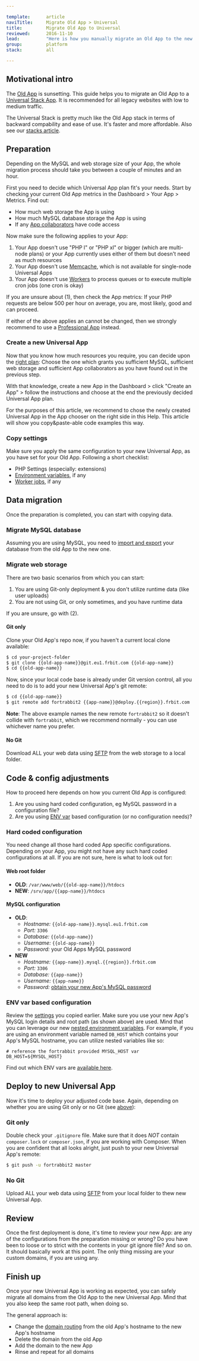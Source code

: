 ```yaml
---

template:      article
naviTitle:     Migrate Old App > Universal
title:         Migrate Old App to Universal
reviewed:      2016-11-10
lead:          "Here is how you manually migrate an Old App to the new Universal Stack."
group:         platform
stack:         all

---
```



## Motivational intro

The [Old App](/app-old) is sunsetting. This guide helps you to migrate an Old App to a [Universal Stack App](app-uni). It is recommended for all legacy websites with low to medium traffic.

The Universal Stack is pretty much like the Old App stack in terms of backward compability and ease of use. It's faster and more affordable. Also see our [stacks article](/stacks).


## Preparation

Depending on the MySQL and web storage size of your App, the whole migration process should take you between a couple of minutes and an hour.

First you need to decide which Universal App plan fit's your needs. Start by checking your current Old App metrics in the Dashboard > Your App > Metrics. Find out:

* How much web storage the App is using
* How much MySQL database storage the App is using
* If any [App collaborators](app-collaboration) have code access

Now make sure the following applies to your App:

1. Your App doesn't use "PHP l" or "PHP xl" or bigger (which are multi-node plans) or your App currently uses either of them but doesn't need as much resources
2. Your App doesn't use [Memcache](memcache-old), which is not available for single-node Universal Apps
3. Your App doesn't use [Workers](workers-old) to process queues or to execute multiple cron jobs (one cron is okay)

If you are unsure about (1), then check the App metrics: If your PHP requests are below 500 per hour on average, you are, most likely, good and can proceed.

If either of the above applies an cannot be changed, then we strongly recommend to use a [Professional App](app-pro) instead.


### Create a new Universal App

Now that you know how much resources you require, you can decide upon the [right plan](//www.fortrabbit.com/pricing): Choose the one which grants you sufficient MySQL, sufficient web storage and sufficient App collaborators as you have found out in the previous step.

With that knowledge, create a new App in the Dashboard > click "Create an App" > follow the instructions and choose at the end the previously decided Universal App plan.

For the purposes of this article, we recommend to chose the newly created Universal App in the App chooser on the right side in this Help. This article will show you copy&paste-able code examples this way.

### Copy settings

Make sure you apply the same configuration to your new Universal App, as you have set for your Old App. Following a short checklist:

* PHP Settings (especially: extensions)
* [Environment variables](env-vars), if any
* [Worker jobs](worker-pro), if any


## Data migration

Once the preparation is completed, you can start with copying data.

### Migrate MySQL database

Assuming you are using MySQL, you need to [import and export](mysql#toc-export-amp-import) your database from the old App to the new one.

### Migrate web storage

There are two basic scenarios from which you can start:

1. You are using Git-only deployment & you don't utilize runtime data (like user uploads)
2. You are not using Git, or only sometimes, and you have runtime data

If you are unsure, go with (2).

#### Git only

Clone your Old App's repo now, if you haven't a current local clone available:

```bash
$ cd your-project-folder
$ git clone {{old-app-name}}@git.eu1.frbit.com {{old-app-name}}
$ cd {{old-app-name}}
```

Now, since your local code base is already under Git version control, all you need to do is to add your new Universal App's git remote:

```bash
$ cd {{old-app-name}}
$ git remote add fortrabbit2 {{app-name}}@deploy.{{region}}.frbit.com
```

**Note**: The above example names the new remote `fortrabbit2` so it doesn't collide with `fortrabbit`, which we recommend normally - you can use whichever name you prefer.

#### No Git

Download ALL your web data using [SFTP](ssh-sft-old) from the web storage to a local folder.

## Code & config adjustments

How to proceed here depends on how you current Old App is configured:

1. Are you using hard coded configuration, eg MySQL password in a configuration file?
2. Are you using [ENV var](env-vars) based configuration (or no configuration needs)?

### Hard coded configuration

You need change all those hard coded App specific configurations. Depending on your App, you might not have any such hard coded configurations at all. If you are not sure, here is what to look out for:

#### Web root folder

* **OLD**: `/var/www/web/{{old-app-name}}/htdocs`
* **NEW**: `/srv/app/{{app-name}}/htdocs`

#### MySQL configuration

* **OLD**:
  * *Hostname:* `{{old-app-name}}.mysql.eu1.frbit.com`
  * *Port:* `3306`
  * *Database:* `{{old-app-name}}`
  * *Username:* `{{old-app-name}}`
  * *Password:* your Old Apps MySQL password
* **NEW**
  * *Hostname:* `{{app-name}}.mysql.{{region}}.frbit.com`
  * *Port:* `3306`
  * *Database:* `{{app-name}}`
  * *Username:* `{{app-name}}`
  * *Password:* [obtain your new App's MySQL password](mysql#toc-obtain-the-mysql-password)

### ENV var based configuration

Review the [settings](#toc-copy-settings) you copied earlier. Make sure you use your new App's MySQL login details and root path (as shown above) are used. Mind that you can leverage our new [nested environment variables](env-vars#toc-nested-variables). For example, if you are using an environment variable named `DB_HOST` which contains your App's MySQL hostname, you can utilize nested variables like so:

```plain
# reference the fortrabbit provided MYSQL_HOST var
DB_HOST=${MYSQL_HOST}
```

Find out which ENV vars are [available here](env-vars#toc-env-var-types).


## Deploy to new Universal App

Now it's time to deploy your adjusted code base. Again, depending on whether you are using Git only or no Git (see [above](#toc-migrate-web-storage)):

### Git only

Double check your `.gitignore` file. Make sure that it does *NOT* contain `composer.lock` or `composer.json`, if you are working with Composer. When you are confident that all looks alright, just push to your new Universal App's remote:

```bash
$ git push -u fortrabbit2 master
```

### No Git

Upload ALL your web data using [SFTP](sftp-uni) from your local folder to thew new Universal App.

## Review

Once the first deployment is done, it's time to review your new App: are any of the configurations from the preparation missing or wrong? Do you have been to loose or to strict with the contents in your git ignore file? And so on. It should basically work at this point. The only thing missing are your custom domains, if you are using any.

## Finish up

Once your new Universal App is working as expected, you can safely migrate all domains from the Old App to the new Universal App. Mind that you also keep the same root path, when doing so.

The general approach is:

* Change the [domain routing](domains#toc-routing-options) from the old App's hostname to the new App's hostname
* Delete the domain from the old App
* Add the domain to the new App
* Rinse and repeat for all domains
